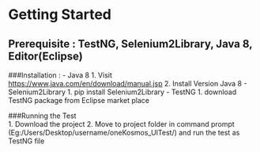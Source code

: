 # Getting Started 
## Prerequisite : TestNG, Selenium2Library, Java 8, Editor(Eclipse)
###Installation :
    - Java 8
        1. Visit https://www.java.com/en/download/manual.jsp
        2. Install Version Java 8
    - Selenium2Library
        1. pip install Selenium2Library
    - TestNG
        1. download TestNG package from Eclipse market place
        

###Running the Test			
    1. Download the project
	2. Move to project folder in command prompt (Eg:/Users/Desktop/username/oneKosmos_UITest/) and run the test as TestNG file